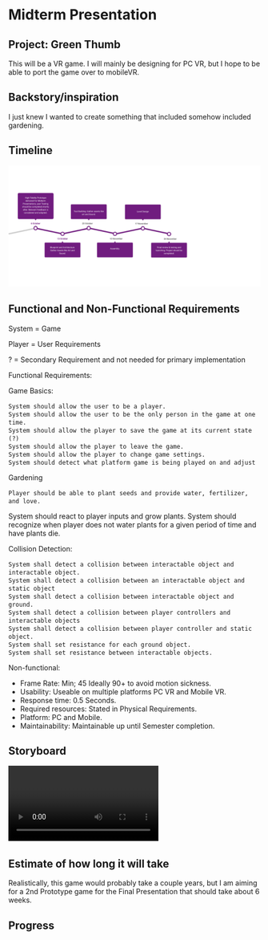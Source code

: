 # Midterm Presentation

## Project: Green Thumb
This will be a VR game. I will mainly be designing for PC VR, but I hope to be able to port the game over to mobileVR.
## Backstory/inspiration
I just knew I wanted to create something that included somehow included gardening. 
## Timeline
![Timeline](includes\timeline.png)
## Functional and Non-Functional Requirements
System = Game

Player = User Requirements

? = Secondary Requirement and not needed for primary implementation

Functional Requirements:

Game Basics:

	System should allow the user to be a player.
	System should allow the user to be the only person in the game at one time.
	System should allow the player to save the game at its current state (?)
	System should allow the player to leave the game.
	System should allow the player to change game settings.
	System should detect what platform game is being played on and adjust

Gardening

	Player should be able to plant seeds and provide water, fertilizer, and love.
System should react to player inputs and grow plants.
System should recognize when player does not water plants for a given period of time and have plants die.

Collision Detection: 

	System shall detect a collision between interactable object and interactable object.
	System shall detect a collision between an interactable object and static object
	System shall detect a collision between interactable object and ground.
	System shall detect a collision between player controllers and interactable objects
	System shall detect a collision between player controller and static object.
	System shall set resistance for each ground object. 
	System shall set resistance between interactable objects. 

Non-functional: 

- Frame Rate: Min; 45 Ideally 90+ to avoid motion sickness.
- Usability: Useable on multiple platforms PC VR and Mobile VR.
- Response time: 0.5 Seconds.
- Required resources: Stated in Physical Requirements.
- Platform: PC and Mobile.
- Maintainability: Maintainable up until Semester completion.

## Storyboard
<video controls="controls">
  <source type="video/mp4" src="includes/GreenThumb.mov"></source>
  <!-- <source type="video/webm" src="filename.webm"></source> -->
  <p>Your browser does not support the video element.</p>
</video>

## Estimate of how long it will take
Realistically, this game would probably take a couple years, but I am aiming for a 2nd Prototype game for the Final Presentation that should take about 6 weeks. 
## Progress
